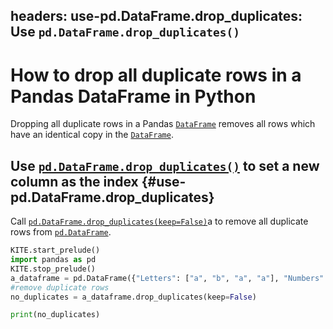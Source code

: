 headers:
    use-pd.DataFrame.drop_duplicates: Use `pd.DataFrame.drop_duplicates()`
---
# How to drop all duplicate rows in a Pandas DataFrame in Python
Dropping all duplicate rows in a Pandas [`DataFrame`](kite-sym:pandas.DataFrame) removes all rows which have an identical copy in the [`DataFrame`](kite-sym:pandas.DataFrame).

## Use [`pd.DataFrame.drop_duplicates()`](kite-sym:pandas.DataFrame.drop_duplicates) to set a new column as the index {#use-pd.DataFrame.drop_duplicates}
Call [`pd.DataFrame.drop_duplicates(keep=False)`](kite-sym:pandas.DataFrame.drop_duplicates)a to remove all duplicate rows from [`pd.DataFrame`](kite-sym:pandas.DataFrame).
```python
KITE.start_prelude()
import pandas as pd
KITE.stop_prelude()
a_dataframe = pd.DataFrame({"Letters": ["a", "b", "a", "a"], "Numbers": [1, 1, 1, 2]})
#remove duplicate rows
no_duplicates = a_dataframe.drop_duplicates(keep=False)

print(no_duplicates)
```
